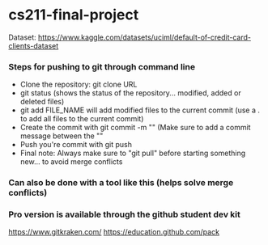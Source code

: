 # cs211-final-project
Dataset: https://www.kaggle.com/datasets/uciml/default-of-credit-card-clients-dataset 

### Steps for pushing to git through command line
- Clone the repository: git clone URL
- git status (shows the status of the repository... modified, added or deleted files) 
- git add FILE_NAME will add modified files to the current commit (use a . to add all files to the current commit)
- Create the commit with git commit -m "" (Make sure to add a commit message between the ""
- Push you're commit with git push
- Final note: Always make sure to "git pull" before starting something new... to avoid merge conflicts

### Can also be done with a tool like this (helps solve merge conflicts)
### Pro version is available through the github student dev kit
https://www.gitkraken.com/
https://education.github.com/pack
